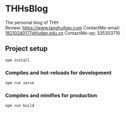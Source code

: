 # THHsBlog
The personal blog of THH  
Review:    https://www.tanghuihao.com
ContactMe-email: 18210240177@fudan.edu.cn
ContactMe-qq: 335303710


## Project setup
```
npm install
```

### Compiles and hot-reloads for development
```
npm run serve
```

### Compiles and minifies for production
```
npm run build
```

